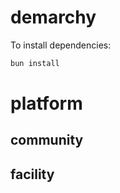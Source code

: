 # demarchy

To install dependencies:

```bash
bun install
```

# platform

## community

## facility